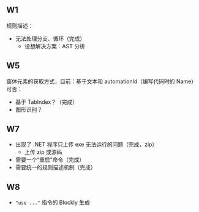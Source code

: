 ## W1

规则描述：
- 无法处理分支、循环（完成）
    - 设想解决方案：AST 分析

## W5

窗体元素的获取方式，目前：基于文本和 automationId（编写代码时的 Name）
可否：
  - 基于 TabIndex？（完成）
  - 图形识别？

## W7

- 出现了 .NET 程序只上传 exe 无法运行的问题（完成，zip）
  - 上传 zip 或源码
- 需要一个“重启”命令（完成）
- 需要统一的规则描述机制（完成）

## W8

- `"use ..."` 指令的 Blockly 生成
